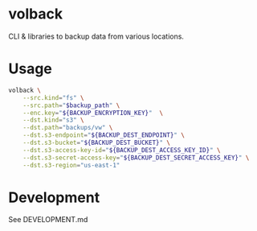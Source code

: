 # volback

CLI & libraries to backup data from various locations.

# Usage

```bash
volback \
	--src.kind="fs" \
	--src.path="$backup_path" \
	--enc.key="${BACKUP_ENCRYPTION_KEY}"  \
	--dst.kind="s3" \
	--dst.path="backups/vw" \
	--dst.s3-endpoint="${BACKUP_DEST_ENDPOINT}" \
	--dst.s3-bucket="${BACKUP_DEST_BUCKET}" \
	--dst.s3-access-key-id="${BACKUP_DEST_ACCESS_KEY_ID}" \
	--dst.s3-secret-access-key="${BACKUP_DEST_SECRET_ACCESS_KEY}" \
	--dst.s3-region="us-east-1"
```

# Development

See DEVELOPMENT.md
